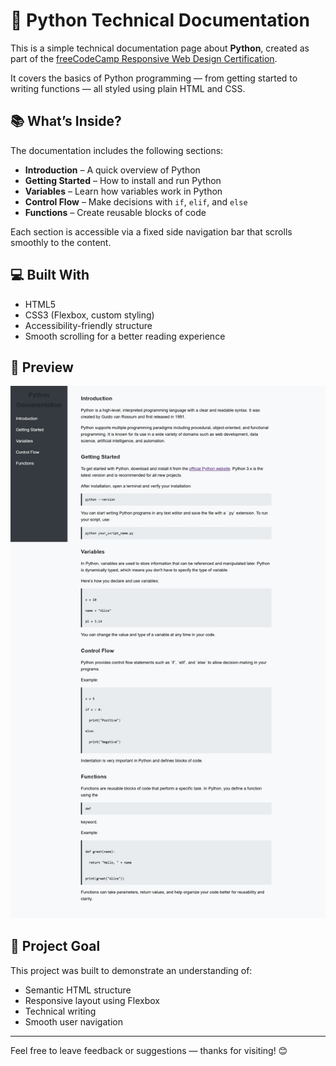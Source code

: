 # 🐍 Python Technical Documentation

This is a simple technical documentation page about **Python**, created as part of the [freeCodeCamp Responsive Web Design Certification](https://www.freecodecamp.org/learn/2022/responsive-web-design/).

It covers the basics of Python programming — from getting started to writing functions — all styled using plain HTML and CSS.

## 📚 What’s Inside?

The documentation includes the following sections:

- **Introduction** – A quick overview of Python
- **Getting Started** – How to install and run Python
- **Variables** – Learn how variables work in Python
- **Control Flow** – Make decisions with `if`, `elif`, and `else`
- **Functions** – Create reusable blocks of code

Each section is accessible via a fixed side navigation bar that scrolls smoothly to the content.

## 💻 Built With

- HTML5
- CSS3 (Flexbox, custom styling)
- Accessibility-friendly structure
- Smooth scrolling for a better reading experience

## 📸 Preview

![Screenshot](./Screenshot.jpeg)

## 📃 Project Goal

This project was built to demonstrate an understanding of:
- Semantic HTML structure
- Responsive layout using Flexbox
- Technical writing
- Smooth user navigation

---

Feel free to leave feedback or suggestions — thanks for visiting! 😊